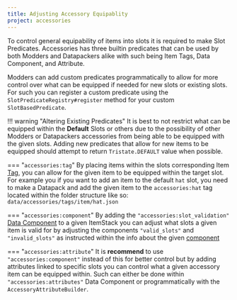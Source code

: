 ```yaml
---
title: Adjusting Accessory Equipablity
project: accessories
---
```


To control general equipability of items into slots it is required to make Slot Predicates. Accessories has three builtin predicates that can be used by both Modders and Datapackers alike with such being Item Tags, Data Component, and Attribute. 

Modders can add custom predicates programmatically to allow for more control over what can be equipped if needed for new slots or existing slots. For such you can register a custom predicate using the `SlotPredicateRegistry#register` method for your custom `SlotBasedPredicate`.

!!! warning "Altering Existing Predicates"
    It is best to not restrict what can be equipped within the **Default** Slots or others due to the possibility of other Modders or Datapackers accessories from being able to be equipped with the given slots. Adding new predicates that allow for new items to be equipped should attempt to return `Tristate.DEFAULT` value when possible.


=== "`accessories:tag`"
    By placing items within the slots corresponding Item [Tag](https://minecraft.wiki/w/Tag), you can allow for the given item to be equipped within the target slot. For example you if you want to add an item to the default `hat` slot, you need to make a Datapack and add the given item to the `accessories:hat` tag located within the folder structure like so: `data/accessories/tags/item/hat.json`

=== "`accessories:component`"
    By adding the `"accessories:slot_validation"` [Data Component](https://minecraft.wiki/w/Data_component_format) to a given ItemStack you can adjust what slots a given item is valid for by adjusting the components `"valid_slots"` and `"invalid_slots"` as instructed within the info about the given [component](../developer/itemstack_components.md#slot-validation)

=== "`accessories:attribute`"
    It is **recommend** to use `"accessories:component"` instead of this for better control but by adding attributes linked to specific slots you can control what a given accessory item can be equipped within. Such can either be done within `"accessories:attributes"` Data Component or programmatically with the `AccessoryAttributeBuilder`.